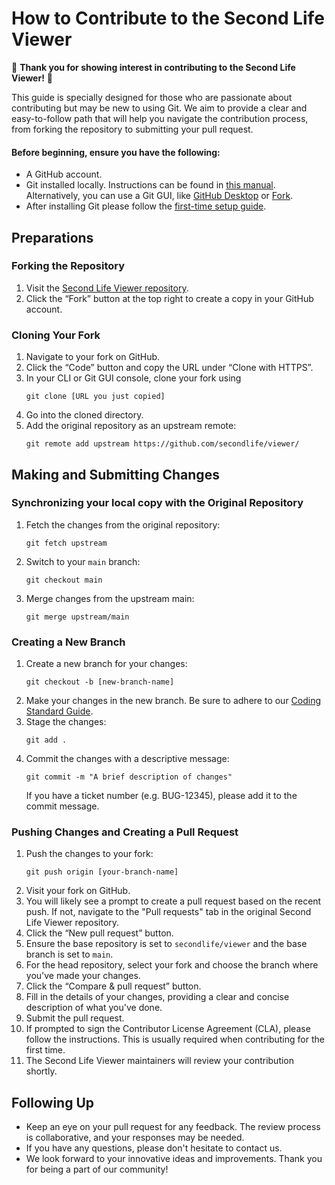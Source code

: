 # How to Contribute to the Second Life Viewer

🌟 **Thank you for showing interest in contributing to the Second Life Viewer!** 🌟

This guide is specially designed for those who are passionate about contributing but may be new to using Git. We aim to provide a clear and easy-to-follow path that will help you navigate the contribution process, from forking the repository to submitting your pull request.


#### Before beginning, ensure you have the following:

- A GitHub account.
- Git installed locally. Instructions can be found in [this manual](https://git-scm.com/book/en/v2/Getting-Started-Installing-Git). Alternatively, you can use a Git GUI, like [GitHub Desktop](https://desktop.github.com/) or [Fork](https://git-fork.com/).
- After installing Git please follow the [first-time setup guide](https://git-scm.com/book/en/v2/Getting-Started-First-Time-Git-Setup).


## Preparations

### Forking the Repository

1. Visit the [Second Life Viewer repository](https://github.com/secondlife/viewer/).
2. Click the “Fork” button at the top right to create a copy in your GitHub account.

### Cloning Your Fork

1. Navigate to your fork on GitHub.
2. Click the “Code” button and copy the URL under “Clone with HTTPS”.
3. In your CLI or Git GUI console, clone your fork using 
    ```
    git clone [URL you just copied]
    ```
4. Go into the cloned directory.
5. Add the original repository as an upstream remote:
    ```
    git remote add upstream https://github.com/secondlife/viewer/
    ```

## Making and Submitting Changes

### Synchronizing your local copy with the Original Repository

1. Fetch the changes from the original repository:
    ```
    git fetch upstream
    ```
2. Switch to your `main` branch:
    ```
    git checkout main
    ```
3. Merge changes from the upstream main:
    ```
    git merge upstream/main
    ```

### Creating a New Branch

1. Create a new branch for your changes:
    ```
    git checkout -b [new-branch-name]
    ```
2. Make your changes in the new branch. Be sure to adhere to our [Coding Standard Guide](https://wiki.secondlife.com/wiki/Coding_standard).
3. Stage the changes:
    ```
    git add .
    ```
4. Commit the changes with a descriptive message:
    ```
    git commit -m "A brief description of changes"
    ```
    If you have a ticket number (e.g. BUG-12345), please add it to the commit message.

### Pushing Changes and Creating a Pull Request

1. Push the changes to your fork:
    ```
    git push origin [your-branch-name]
    ```
2. Visit your fork on GitHub.
3. You will likely see a prompt to create a pull request based on the recent push. If not, navigate to the "Pull requests" tab in the original Second Life Viewer repository.
4. Click the “New pull request” button.
5. Ensure the base repository is set to `secondlife/viewer` and the base branch is set to `main`.
6. For the head repository, select your fork and choose the branch where you've made your changes.
7. Click the “Compare & pull request” button.
8. Fill in the details of your changes, providing a clear and concise description of what you've done.
9. Submit the pull request.
10. If prompted to sign the Contributor License Agreement (CLA), please follow the instructions. This is usually required when contributing for the first time.
11. The Second Life Viewer maintainers will review your contribution shortly.

## Following Up

- Keep an eye on your pull request for any feedback. The review process is collaborative, and your responses may be needed.
- If you have any questions, please don't hesitate to contact us.
- We look forward to your innovative ideas and improvements. Thank you for being a part of our community!
